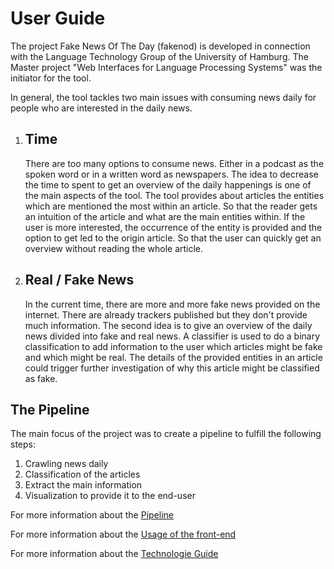 # User Guide

The project Fake News Of The Day (fakenod) is developed in connection with the Language Technology Group of the University of Hamburg. The Master project "Web Interfaces for Language Processing Systems" was the initiator for the tool.

In general, the tool  tackles two main issues with consuming news daily for people who are interested in the daily news.

1. ## Time

    There are too many options to consume news. Either in a podcast as the spoken word or in a written word as newspapers.
    The idea to decrease the time to spent to get an overview of the daily happenings is one of the main aspects of the tool. The tool provides about articles the entities which are mentioned the most within an article. So that the reader gets an intuition of the article and what are the main entities within. If the user is more interested, the occurrence of the entity is provided and the option to get led to the origin article.
    So that the user can quickly get an overview without reading the whole article.

2. ## Real / Fake News

    In the current time, there are more and more fake news provided on the internet. There are already trackers published but they don't provide much information. The second idea is to give an overview of the daily news divided into fake and real news.
    A classifier is used to do a binary classification to add information to the user which articles might be fake and which might be real. The details of the provided entities in an article could trigger further investigation of why this article might be classified as fake.

## The Pipeline

The main focus of the project was to create a pipeline to fulfill the following steps:

1. Crawling news daily
2. Classification of the articles
3. Extract the main information
4. Visualization to provide it to the end-user

For more information about the [Pipeline](./PipeLine.md)

For more information about the [Usage of the front-end](./Front-end-user-guide.md)

For more information about the [Technologie Guide](./TechnologieGuide.md)
